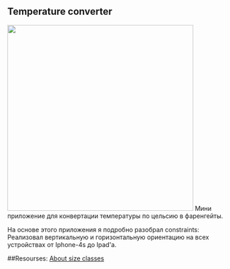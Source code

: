 ## Temperature converter 

<img src="https://i.ibb.co/gR9MtwR/Screen-Shot-2021-09-16-at-7-56-25-PM.png" width="420">
Мини приложение для конвертации температуры по цельсию в фаренгейты.

На основе этого приложения я подробно разобрал constraints: 
Реализовал вертикальную и горизонтальную ориентацию на всех устройствах от Iphone-4s до Ipad'a.

##Resourses:
[About size classes](https://developer.apple.com/design/human-interface-guidelines/ios/visual-design/adaptivity-and-layout/)
